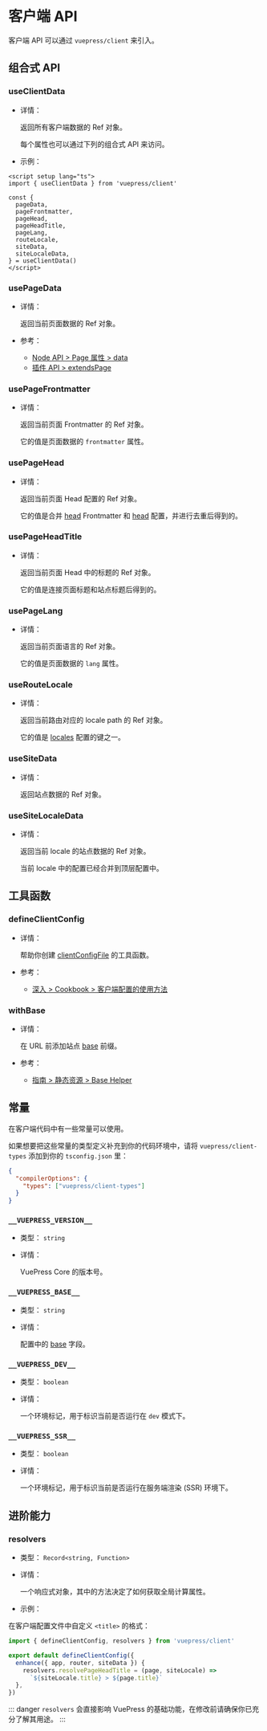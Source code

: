 # 客户端 API

客户端 API 可以通过 `vuepress/client` 来引入。

## 组合式 API

### useClientData

- 详情：

  返回所有客户端数据的 Ref 对象。

  每个属性也可以通过下列的组合式 API 来访问。

- 示例：

```vue
<script setup lang="ts">
import { useClientData } from 'vuepress/client'

const {
  pageData,
  pageFrontmatter,
  pageHead,
  pageHeadTitle,
  pageLang,
  routeLocale,
  siteData,
  siteLocaleData,
} = useClientData()
</script>
```

### usePageData

- 详情：

  返回当前页面数据的 Ref 对象。

- 参考：
  - [Node API > Page 属性 > data](./node-api.md#data)
  - [插件 API > extendsPage](./plugin-api.md#extendspage)

### usePageFrontmatter

- 详情：

  返回当前页面 Frontmatter 的 Ref 对象。

  它的值是页面数据的 `frontmatter` 属性。

### usePageHead

- 详情：

  返回当前页面 Head 配置的 Ref 对象。

  它的值是合并 [head](./frontmatter.md#head) Frontmatter 和 [head](./config.md#head) 配置，并进行去重后得到的。

### usePageHeadTitle

- 详情：

  返回当前页面 Head 中的标题的 Ref 对象。

  它的值是连接页面标题和站点标题后得到的。

### usePageLang

- 详情：

  返回当前页面语言的 Ref 对象。

  它的值是页面数据的 `lang` 属性。

### useRouteLocale

- 详情：

  返回当前路由对应的 locale path 的 Ref 对象。

  它的值是 [locales](./config.md#locales) 配置的键之一。

### useSiteData

- 详情：

  返回站点数据的 Ref 对象。

### useSiteLocaleData

- 详情：

  返回当前 locale 的站点数据的 Ref 对象。

  当前 locale 中的配置已经合并到顶层配置中。

## 工具函数

### defineClientConfig

- 详情：

  帮助你创建 [clientConfigFile](./plugin-api.md#clientconfigfile) 的工具函数。

- 参考：
  - [深入 > Cookbook > 客户端配置的使用方法](../advanced/cookbook/usage-of-client-config.md)

### withBase

- 详情：

  在 URL 前添加站点 [base](./config.md#base) 前缀。

- 参考：
  - [指南 > 静态资源 > Base Helper](../guide/assets.md#base-helper)

## 常量

在客户端代码中有一些常量可以使用。

如果想要把这些常量的类型定义补充到你的代码环境中，请将 `vuepress/client-types` 添加到你的 `tsconfig.json` 里：

```json
{
  "compilerOptions": {
    "types": ["vuepress/client-types"]
  }
}
```

### `__VUEPRESS_VERSION__`

- 类型： `string`

- 详情：

  VuePress Core 的版本号。

### `__VUEPRESS_BASE__`

- 类型： `string`

- 详情：

  配置中的 [base](./config.md#base) 字段。

### `__VUEPRESS_DEV__`

- 类型： `boolean`

- 详情：

  一个环境标记，用于标识当前是否运行在 `dev` 模式下。

### `__VUEPRESS_SSR__`

- 类型： `boolean`

- 详情：

  一个环境标记，用于标识当前是否运行在服务端渲染 (SSR) 环境下。

## 进阶能力

### resolvers <Badge text="实验性能力" />

- 类型： `Record<string, Function>`

- 详情：

  一个响应式对象，其中的方法决定了如何获取全局计算属性。

- 示例：

在客户端配置文件中自定义 `<title>` 的格式：

```ts
import { defineClientConfig, resolvers } from 'vuepress/client'

export default defineClientConfig({
  enhance({ app, router, siteData }) {
    resolvers.resolvePageHeadTitle = (page, siteLocale) =>
      `${siteLocale.title} > ${page.title}`
  },
})
```

::: danger
`resolvers` 会直接影响 VuePress 的基础功能，在修改前请确保你已充分了解其用途。
:::
